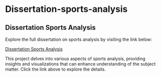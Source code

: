 # Dissertation-sports-analysis

## Dissertation Sports Analysis

Explore the full dissertation on sports analysis by visiting the link below:

[Dissertation Sports Analysis](https://gudidheeraj.github.io/Dissertation-sports-analysis/)

This project delves into various aspects of sports analysis, providing insights and visualizations that can enhance understanding of the subject matter. Click the link above to explore the details.
